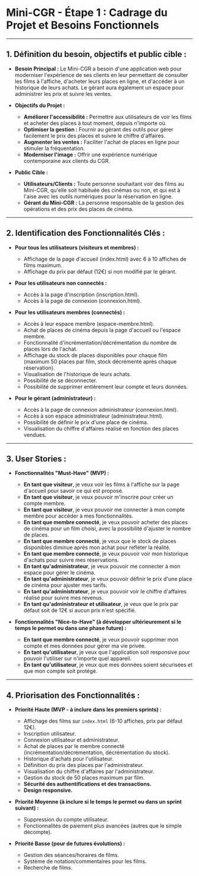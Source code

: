 # Mini-CGR - Étape 1 : Cadrage du Projet et Besoins Fonctionnels

---

## 1. Définition du besoin, objectifs et public cible :

* **Besoin Principal :** Le Mini-CGR a besoin d'une application web pour moderniser l'expérience de ses clients en leur permettant de consulter les films à l'affiche, d'acheter leurs places en ligne, et d'accéder à un historique de leurs achats. Le gérant aura également un espace pour administrer les prix et suivre les ventes.

* **Objectifs du Projet :**
    * **Améliorer l'accessibilité :** Permettre aux utilisateurs de voir les films et acheter des places à tout moment, depuis n'importe où.
    * **Optimiser la gestion :** Fournir au gérant des outils pour gérer facilement le prix des places et suivre le chiffre d'affaires.
    * **Augmenter les ventes :** Faciliter l'achat de places en ligne pour stimuler la fréquentation.
    * **Moderniser l'image :** Offrir une expérience numérique contemporaine aux clients du CGR.

* **Public Cible :**
    * **Utilisateurs/Clients :** Toute personne souhaitant voir des films au Mini-CGR, qu'elle soit habituée des cinémas ou non, et qui est à l'aise avec les outils numériques pour la réservation en ligne.
    * **Gérant du Mini-CGR :** La personne responsable de la gestion des opérations et des prix des places de cinéma.

---

## 2. Identification des Fonctionnalités Clés :

* **Pour tous les utilisateurs (visiteurs et membres) :**
    * Affichage de la page d'accueil (index.html) avec 6 à 10 affiches de films maximum.
    * Affichage du prix par défaut (12€) si non modifié par le gérant.

* **Pour les utilisateurs non connectés :**
    * Accès à la page d'inscription (inscription.html).
    * Accès à la page de connexion (connexion.html).

* **Pour les utilisateurs membres (connectés) :**
    * Accès à leur espace membre (espace-membre.html).
    * Achat de places de cinéma depuis la page d'accueil ou l'espace membre.
    * Fonctionnalité d'incrémentation/décrémentation du nombre de places lors de l'achat.
    * Affichage du stock de places disponibles pour chaque film (maximum 50 places par film, stock décrémenté après chaque réservation).
    * Visualisation de l'historique de leurs achats.
    * Possibilité de se déconnecter.
    * Possibilité de supprimer entièrement leur compte et leurs données.

* **Pour le gérant (administrateur) :**
    * Accès à la page de connexion administrateur (connexion.html).
    * Accès à son espace administrateur (administrateur.html).
    * Possibilité de définir le prix d'une place de cinéma.
    * Visualisation du chiffre d'affaires réalisé en fonction des places vendues.

---

## 3. User Stories :

* **Fonctionnalités "Must-Have" (MVP) :**
    * **En tant que visiteur**, je veux voir les films à l'affiche sur la page d'accueil pour savoir ce qui est proposé.
    * **En tant que visiteur**, je veux pouvoir m'inscrire pour créer un compte membre.
    * **En tant que visiteur**, je veux pouvoir me connecter à mon compte membre pour accéder à mes fonctionnalités.
    * **En tant que membre connecté**, je veux pouvoir acheter des places de cinéma pour un film choisi, avec la possibilité d'ajuster le nombre de places.
    * **En tant que membre connecté**, je veux que le stock de places disponibles diminue après mon achat pour refléter la réalité.
    * **En tant que membre connecté**, je veux pouvoir voir mon historique d'achats pour suivre mes réservations.
    * **En tant qu'administrateur**, je veux pouvoir me connecter à mon espace pour gérer le cinéma.
    * **En tant qu'administrateur**, je veux pouvoir définir le prix d'une place de cinéma pour ajuster mes tarifs.
    * **En tant qu'administrateur**, je veux pouvoir voir le chiffre d'affaires réalisé pour suivre mes revenus.
    * **En tant qu'administrateur et utilisateur**, je veux que le prix par défaut soit de 12€ si aucun prix n'est spécifié.

* **Fonctionnalités "Nice-to-Have" (à développer ultérieurement si le temps le permet ou dans une phase future) :**
    * **En tant que membre connecté**, je veux pouvoir supprimer mon compte et mes données pour gérer ma vie privée.
    * **En tant qu'utilisateur**, je veux que l'application soit responsive pour pouvoir l'utiliser sur n'importe quel appareil.
    * **En tant qu'utilisateur**, je veux que mes données soient sécurisées et que mon compte soit protégé.

---

## 4. Priorisation des Fonctionnalités :

* **Priorité Haute (MVP - à inclure dans les premiers sprints) :**
    * Affichage des films sur `index.html` (6-10 affiches, prix par défaut 12€).
    * Inscription utilisateur.
    * Connexion utilisateur et administrateur.
    * Achat de places par le membre connecté (incrémentation/décrémentation, décrémentation du stock).
    * Historique d'achats pour l'utilisateur.
    * Définition du prix des places par l'administrateur.
    * Visualisation du chiffre d'affaires par l'administrateur.
    * Gestion du stock de 50 places maximum par film.
    * **Sécurité des authentifications et des transactions.**
    * **Design responsive.**

* **Priorité Moyenne (à inclure si le temps le permet ou dans un sprint suivant) :**
    * Suppression du compte utilisateur.
    * Fonctionnalités de paiement plus avancées (autres que le simple décompte).

* **Priorité Basse (pour de futures évolutions) :**
    * Gestion des séances/horaires de films.
    * Système de notation/commentaires pour les films.
    * Recherche de films.